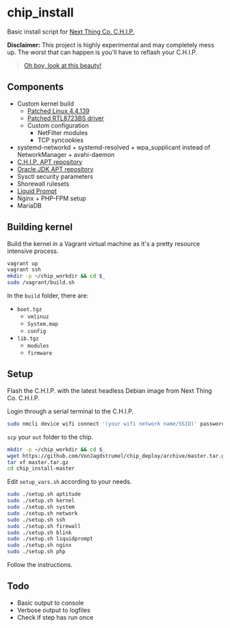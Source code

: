 # chip_install

Basic install script for [Next Thing Co. C.H.I.P.](https://web.archive.org/web/20180626203032/https://getchip.com/pages/chip)

**Disclaimer:** This project is highly experimental and may completely mess up. The worst that can happen is you'll have to reflash your C.H.I.P.

> [Oh boy, look at this beauty!](https://i.imgur.com/FVxTQPg.jpg)

## Components

- Custom kernel build
    - [Patched Linux 4.4.139](https://github.com/kaplan2539/ntc-linux/tree/ntc-stable-mlc-4.4.139)
    - [Patched RTL8723BS driver](https://github.com/kaplan2539/rtl8723bs/tree/debian)
    - Custom configuration
        - NetFilter modules
        - TCP syncookies
- systemd-networkd + systemd-resolved + wpa_supplicant instead of NetworkManager + avahi-daemon
- [C.H.I.P. APT repository](http://chip.jfpossibilities.com/chip/debian/)
- [Oracle JDK APT repository](https://launchpad.net/~webupd8team/+archive/ubuntu/java)
- Sysctl security parameters
- Shorewall rulesets
- [Liquid Prompt](https://github.com/nojhan/liquidprompt)
- Nginx + PHP-FPM setup
- MariaDB

## Building kernel

Build the kernel in a Vagrant virtual machine as it's a pretty resource intensive process.

```sh
vagrant up
vagrant ssh
mkdir -p ~/chip_workdir && cd $_
sudo /vagrant/build.sh
```

In the `build` folder, there are:

- `boot.tgz`
    - `vmlinuz`
    - `System.map`
    - `config`
- `lib.tgz`
    - `modules`
    - `firmware`

## Setup

Flash the C.H.I.P. with the latest headless Debian image from Next Thing Co. C.H.I.P.

Login through a serial terminal to the C.H.I.P.

```sh
sudo nmcli device wifi connect '(your wifi network name/SSID)' password '(your wifi password)' ifname wlan0
```

`scp` your `out` folder to the chip.

```sh
mkdir -p ~/chip_workdir && cd $_
wget https://github.com/VonJagdstrumel/chip_deploy/archive/master.tar.gz
tar xf master.tar.gz
cd chip_install-master
```

Edit `setup_vars.sh` according to your needs.

```sh
sudo ./setup.sh aptitude
sudo ./setup.sh kernel
sudo ./setup.sh system
sudo ./setup.sh network
sudo ./setup.sh ssh
sudo ./setup.sh firewall
sudo ./setup.sh blink
sudo ./setup.sh liquidprompt
sudo ./setup.sh nginx
sudo ./setup.sh php
```

Follow the instructions.

## Todo

- Basic output to console
- Verbose output to logfiles
- Check if step has run once
